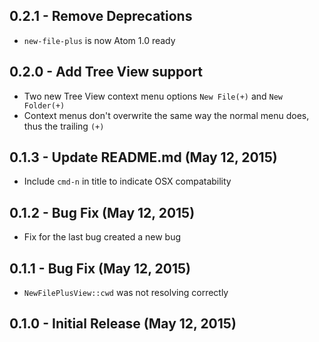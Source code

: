 ## 0.2.1 - Remove Deprecations
* `new-file-plus` is now Atom 1.0 ready

## 0.2.0 - Add Tree View support
* Two new Tree View context menu options `New File(+)` and `New Folder(+)`
* Context menus don't overwrite the same way the normal menu does, thus the trailing `(+)`

## 0.1.3 - Update README.md (May 12, 2015)
* Include `cmd-n` in title to indicate OSX compatability

## 0.1.2 - Bug Fix (May 12, 2015)
* Fix for the last bug created a new bug

## 0.1.1 - Bug Fix (May 12, 2015)
* `NewFilePlusView::cwd` was not resolving correctly

## 0.1.0 - Initial Release (May 12, 2015)
